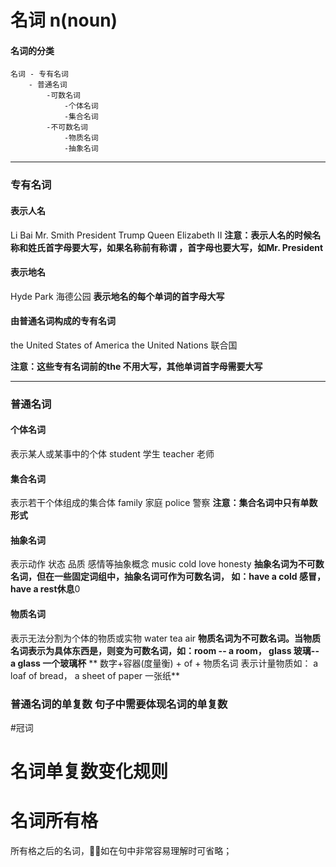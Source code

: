 # 名词 n(noun)
#### 名词的分类
    名词 - 专有名词 
        - 普通名词
            -可数名词
                -个体名词
                -集合名词
            -不可数名词
                -物质名词
                -抽象名词

---
### 专有名词
#### 表示人名
Li Bai
Mr. Smith
President Trump
Queen Elizabeth Ⅱ 
**注意：表示人名的时候名称和姓氏首字母要大写，如果名称前有称谓 ，首字母也要大写，如Mr. President**

#### 表示地名
Hyde Park 海德公园
**表示地名的每个单词的首字母大写**

#### 由普通名词构成的专有名词
the United States of America 
the United Nations 联合国

**注意：这些专有名词前的the 不用大写，其他单词首字母需要大写**

---
### 普通名词

#### 个体名词
表示某人或某事中的个体
student 学生 teacher 老师
#### 集合名词
表示若干个体组成的集合体
family 家庭 police 警察
**注意：集合名词中只有单数形式**
#### 抽象名词
表示动作 状态 品质 感情等抽象概念
music cold love honesty
**抽象名词为不可数名词，但在一些固定词组中，抽象名词可作为可数名词， 如：have a cold 感冒， have a rest休息**0
#### 物质名词
表示无法分割为个体的物质或实物
water tea air
**物质名词为不可数名词。当物质名词表示为具体东西是，则变为可数名词，如：room -- a room， glass 玻璃-- a glass 一个玻璃杯**
** 数字+容器(度量衡) + of + 物质名词 表示计量物质如： a loaf of bread， a sheet of paper 一张纸**
### 普通名词的单复数 句子中需要体现名词的单复数
 

#冠词


# 名词单复数变化规则
# 名词所有格
所有格之后的名词，如在句中非常容易理解时可省略；

# 
